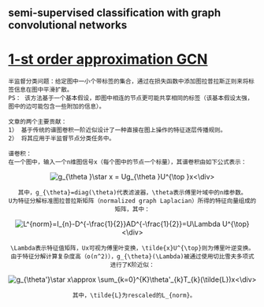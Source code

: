 ## semi-supervised classification with graph convolutional networks
[1-st order approximation GCN](https://arxiv.org/abs/1609.02907)
===================================================================================
    半监督分类问题：给定图中一小个带标签的集合，通过在损失函数中添加图拉普拉斯正则来将标签信息在图中平滑扩散。
    PS： 该方法基于一个基本假设，即图中相连的节点更可能共享相同的标签（该基本假设太强，图中的边可能包含一些附加的信息）。
    
    文章的两个主要贡献：
    1） 基于传统的谱图卷积一阶近似设计了一种直接在图上操作的特征逐层传播规则。
    2） 将其应用于半监督节点分类任务中。
    
    谱卷积：
    在一个图中，输入一个n维图信号x（每个图中的节点一个标量），其谱卷积由如下公式表示：
    
<div align=center><img src="https://latex.codecogs.com/gif.latex?g_{\theta&space;}\star&space;x&space;=&space;Ug_{\theta&space;}U^{\top&space;}x" title="g_{\theta }\star x = Ug_{\theta }U^{\top }x" /><\div>
  
    其中，g_{\theta}=diag(\theta)代表滤波器，\theta表示傅里叶域中的n维参数。
    U为特征分解标准图拉普拉斯矩阵（normalized graph Laplacian）所得的特征向量组成的矩阵，其中：

<div align=center><img src="https://latex.codecogs.com/gif.latex?L^{norm}=I_{n}-D^{-\frac{1}{2}}AD^{-\frac{1}{2}}=U\Lambda&space;U^{\top}" title="L^{norm}=I_{n}-D^{-\frac{1}{2}}AD^{-\frac{1}{2}}=U\Lambda U^{\top}" /><\div>
  
    \Lambda表示特征值矩阵，Ux可视为傅里叶变换，\tilde{x}U^{\top}则为傅里叶逆变换。
    由于特征分解计算复杂度高（o(n^2)），g_{\theta}(\Lambda)被通过使用切比雪夫多项式进行了K阶近似：

<div align=center><img src="https://latex.codecogs.com/gif.latex?g_{\theta'}\star&space;x\approx&space;\sum_{k=0}^{K}\theta'_{k}T_{k}(\tilde{L})x" title="g_{\theta'}\star x\approx \sum_{k=0}^{K}\theta'_{k}T_{k}(\tilde{L})x" /><\div>
  
     其中，\tilde{L}为rescaled的L_{norm}。
